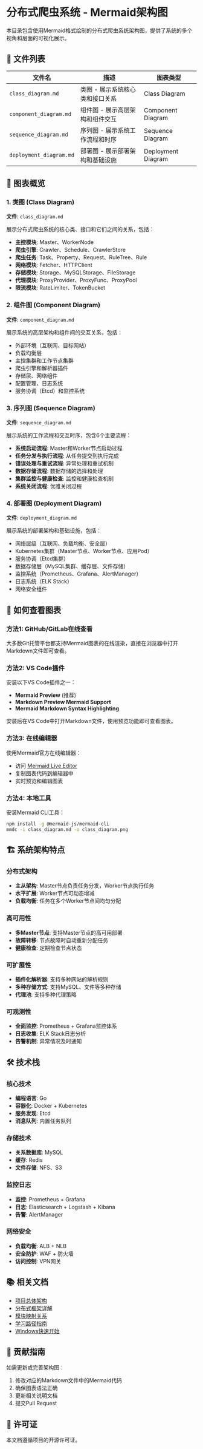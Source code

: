 # 分布式爬虫系统 - Mermaid架构图

本目录包含使用Mermaid格式绘制的分布式爬虫系统架构图，提供了系统的多个视角和层面的可视化展示。

## 📁 文件列表

| 文件名 | 描述 | 图表类型 |
|--------|------|----------|
| `class_diagram.md` | 类图 - 展示系统核心类和接口关系 | Class Diagram |
| `component_diagram.md` | 组件图 - 展示高层架构和组件交互 | Component Diagram |
| `sequence_diagram.md` | 序列图 - 展示系统工作流程和时序 | Sequence Diagram |
| `deployment_diagram.md` | 部署图 - 展示部署架构和基础设施 | Deployment Diagram |

## 🎯 图表概览

### 1. 类图 (Class Diagram)
**文件**: `class_diagram.md`

展示分布式爬虫系统的核心类、接口和它们之间的关系，包括：
- **主控模块**: Master、WorkerNode
- **爬虫引擎**: Crawler、Schedule、CrawlerStore
- **爬虫任务**: Task、Property、Request、RuleTree、Rule
- **网络模块**: Fetcher、HTTPClient
- **存储模块**: Storage、MySQLStorage、FileStorage
- **代理模块**: ProxyProvider、ProxyFunc、ProxyPool
- **限流模块**: RateLimiter、TokenBucket

### 2. 组件图 (Component Diagram)
**文件**: `component_diagram.md`

展示系统的高层架构和组件间的交互关系，包括：
- 外部环境（互联网、目标网站）
- 负载均衡层
- 主控集群和工作节点集群
- 爬虫引擎和解析器插件
- 存储层、网络组件
- 配置管理、日志系统
- 服务协调（Etcd）和监控系统

### 3. 序列图 (Sequence Diagram)
**文件**: `sequence_diagram.md`

展示系统的工作流程和交互时序，包含6个主要流程：
- **系统启动流程**: Master和Worker节点启动过程
- **任务分发与执行流程**: 从任务提交到执行完成
- **错误处理与重试流程**: 异常处理和重试机制
- **数据存储流程**: 数据存储的选择和处理
- **集群监控与健康检查**: 监控和健康检查机制
- **系统关闭流程**: 优雅关闭过程

### 4. 部署图 (Deployment Diagram)
**文件**: `deployment_diagram.md`

展示系统的部署架构和基础设施，包括：
- 网络层级（互联网、负载均衡、安全层）
- Kubernetes集群（Master节点、Worker节点、应用Pod）
- 服务协调（Etcd集群）
- 数据存储层（MySQL集群、缓存层、文件存储）
- 监控系统（Prometheus、Grafana、AlertManager）
- 日志系统（ELK Stack）
- 网络安全组件

## 🔧 如何查看图表

### 方法1: GitHub/GitLab在线查看
大多数Git托管平台都支持Mermaid图表的在线渲染，直接在浏览器中打开Markdown文件即可查看。

### 方法2: VS Code插件
安装以下VS Code插件之一：
- **Mermaid Preview** (推荐)
- **Markdown Preview Mermaid Support**
- **Mermaid Markdown Syntax Highlighting**

安装后在VS Code中打开Markdown文件，使用预览功能即可查看图表。

### 方法3: 在线编辑器
使用Mermaid官方在线编辑器：
- 访问 [Mermaid Live Editor](https://mermaid.live/)
- 复制图表代码到编辑器中
- 实时预览和编辑图表

### 方法4: 本地工具
安装Mermaid CLI工具：
```bash
npm install -g @mermaid-js/mermaid-cli
mmdc -i class_diagram.md -o class_diagram.png
```

## 🏗️ 系统架构特点

### 分布式架构
- **主从架构**: Master节点负责任务分发，Worker节点执行任务
- **水平扩展**: Worker节点可动态增减
- **负载均衡**: 任务在多个Worker节点间均匀分配

### 高可用性
- **多Master节点**: 支持Master节点的高可用部署
- **故障转移**: 节点故障时自动重新分配任务
- **健康检查**: 定期检查节点状态

### 可扩展性
- **插件化解析器**: 支持多种网站的解析规则
- **多种存储方式**: 支持MySQL、文件等多种存储
- **代理池**: 支持多种代理策略

### 可观测性
- **全面监控**: Prometheus + Grafana监控体系
- **日志收集**: ELK Stack日志分析
- **告警机制**: 异常情况及时通知

## 🛠️ 技术栈

### 核心技术
- **编程语言**: Go
- **容器化**: Docker + Kubernetes
- **服务发现**: Etcd
- **消息队列**: 内置任务队列

### 存储技术
- **关系数据库**: MySQL
- **缓存**: Redis
- **文件存储**: NFS、S3

### 监控日志
- **监控**: Prometheus + Grafana
- **日志**: Elasticsearch + Logstash + Kibana
- **告警**: AlertManager

### 网络安全
- **负载均衡**: ALB + NLB
- **安全防护**: WAF + 防火墙
- **访问控制**: VPN网关

## 📚 相关文档

- [项目总体架构](../trae/00_top_down_overview.md)
- [分布式框架详解](../trae/01_distributed_framework.md)
- [模块映射关系](../trae/02_module_map.md)
- [学习路径指南](../trae/03_learning_path_for_go_server_dev.md)
- [Windows快速开始](../trae/04_windows_quickstart.md)

## 🤝 贡献指南

如需更新或完善架构图：

1. 修改对应的Markdown文件中的Mermaid代码
2. 确保图表语法正确
3. 更新相关说明文档
4. 提交Pull Request

## 📄 许可证

本文档遵循项目的开源许可证。